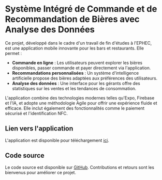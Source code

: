 # Système Intégré de Commande et de Recommandation de Bières avec Analyse des Données

Ce projet, développé dans le cadre d'un travail de fin d'études à l'EPHEC, est une application mobile innovante pour les bars et restaurants. Elle permet :

- **Commande en ligne** : Les utilisateurs peuvent explorer les bières disponibles, passer commande et payer directement via l'application.
- **Recommandations personnalisées** : Un système d'intelligence artificielle propose des bières adaptées aux préférences des utilisateurs.
- **Analyse des données** : Une interface pour les gérants offre des statistiques sur les ventes et les tendances de consommation.

L'application combine des technologies modernes telles qu'Expo, Firebase et l'IA, et adopte une méthodologie Agile pour offrir une expérience fluide et efficace. Elle inclut également des fonctionnalités comme le paiement sécurisé et l'identification NFC.

## Lien vers l'application

L'application est disponible pour téléchargement [ici](https://expo.dev/artifacts/eas/7Er9SwffAewDsuWc6AMJ3y.apk).

## Code source

Le code source est disponible sur [GitHub](https://github.com/Luciancharlot/TFE/tree/main/AB). Contributions et retours sont les bienvenus pour améliorer ce projet.
